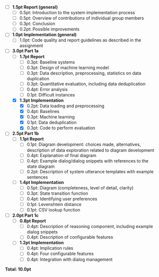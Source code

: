 - [ ] **1.5pt Report (general)**
  - [ ] 0.5pt: Introduction to the system implementation process
  - [ ] 0.5pt: Overview of contributions of individual group members
  - [ ] 0.3pt: Conclusion
  - [ ] 0.2pt: Possible improvements

- [ ] **1.0pt Implementation (general)**
  - [ ] 1.0pt: Code quality and report guidelines as described in the assignment

- [ ] **3.0pt Part 1a**
  - [ ] **1.7pt Report**
    - [ ] 0.3pt: Baseline systems
    - [ ] 0.3pt: Design of machine learning model
    - [ ] 0.3pt: Data description, preprocessing, statistics on data duplication
    - [ ] 0.3pt: Quantitative evaluation, including data deduplication
    - [ ] 0.4pt: Error analysis
    - [ ] 0.1pt: Difficult instances
  - [x] **1.3pt Implementation**
    - [x] 0.2pt: Data loading and preprocessing
    - [x] 0.4pt: Baselines
    - [x] 0.3pt: Machine learning
    - [x] 0.1pt: Data deduplication
    - [x] 0.3pt: Code to perform evaluation

- [ ] **2.5pt Part 1b**
  - [ ] **1.1pt Report**
    - [ ] 0.1pt: Diagram development: choices made, alternatives, description of data exploration related to diagram development
    - [ ] 0.4pt: Explanation of final diagram
    - [ ] 0.4pt: Example dialog/dialog snippets with references to the state diagram
    - [ ] 0.2pt: Description of system utterance templates with example sentences
  - [ ] **1.4pt Implementation**
    - [ ] 0.5pt: Diagram (completeness, level of detail, clarity)
    - [ ] 0.3pt: State transition function
    - [ ] 0.4pt: Identifying user preferences
    - [ ] 0.1pt: Levenshtein distance
    - [ ] 0.1pt: CSV lookup function

- [ ] **2.0pt Part 1c**
  - [ ] **0.8pt Report**
    - [ ] 0.4pt: Description of reasoning component, including example dialog snippets
    - [ ] 0.4pt: Description of configurable features
  - [ ] **1.2pt Implementation**
    - [ ] 0.4pt: Implication rules
    - [ ] 0.4pt: Four configurable features
    - [ ] 0.4pt: Integration with dialog management

**Total: 10.0pt**
